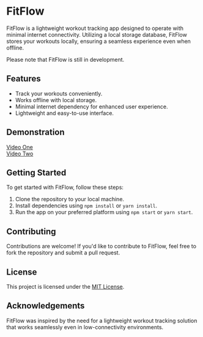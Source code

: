 # FitFlow

FitFlow is a lightweight workout tracking app designed to operate with minimal internet connectivity. Utilizing a local storage database, FitFlow stores your workouts locally, ensuring a seamless experience even when offline. 

Please note that FitFlow is still in development.

## Features
- Track your workouts conveniently.
- Works offline with local storage.
- Minimal internet dependency for enhanced user experience.
- Lightweight and easy-to-use interface.

## Demonstration
[Video One](https://drive.google.com/file/d/1s_HDpjwMCD3sm6G2396a4dNb1ur4Ab2J/view?usp=sharing)<br/>
[Video Two](https://drive.google.com/file/d/1W6n3Xb2FaynQEBya6TUwyKcA33AsxFjW/view?usp=sharing)

## Getting Started
To get started with FitFlow, follow these steps:
1. Clone the repository to your local machine.
2. Install dependencies using `npm install` or `yarn install`.
3. Run the app on your preferred platform using `npm start` or `yarn start`.

## Contributing
Contributions are welcome! If you'd like to contribute to FitFlow, feel free to fork the repository and submit a pull request.

## License
This project is licensed under the [MIT License](LICENSE).

## Acknowledgements
FitFlow was inspired by the need for a lightweight workout tracking solution that works seamlessly even in low-connectivity environments. 
